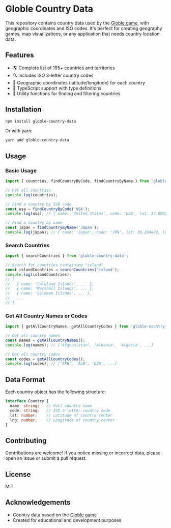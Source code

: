 # Globle Country Data

This repository contains country data used by the [Globle game](https://globle-game.com/game), with geographic coordinates and ISO codes. It's perfect for creating geography games, map visualizations, or any application that needs country location data.

## Features

- 🌎 Complete list of 195+ countries and territories
- 🔍 Includes ISO 3-letter country codes
- 📍 Geographic coordinates (latitude/longitude) for each country
- 🧰 TypeScript support with type definitions
- 🔄 Utility functions for finding and filtering countries

## Installation

```bash
npm install globle-country-data
```

Or with yarn:

```bash
yarn add globle-country-data
```

## Usage

### Basic Usage

```typescript
import { countries, findCountryByCode, findCountryByName } from 'globle-country-data';

// Get all countries
console.log(countries);

// Find a country by ISO code
const usa = findCountryByCode('USA');
console.log(usa); // { name: 'United States', code: 'USA', lat: 37.09024, lng: -95.712891 }

// Find a country by name
const japan = findCountryByName('Japan');
console.log(japan); // { name: 'Japan', code: 'JPN', lat: 36.204824, lng: 138.252924 }
```

### Search Countries

```typescript
import { searchCountries } from 'globle-country-data';

// Search for countries containing "island"
const islandCountries = searchCountries('island');
console.log(islandCountries);
// [
//   { name: 'Falkland Islands', ... },
//   { name: 'Marshall Islands', ... },
//   { name: 'Solomon Islands', ... },
//   ...
// ]
```

### Get All Country Names or Codes

```typescript
import { getAllCountryNames, getAllCountryCodes } from 'globle-country-data';

// Get all country names
const names = getAllCountryNames();
console.log(names); // ['Afghanistan', 'Albania', 'Algeria', ...]

// Get all country codes
const codes = getAllCountryCodes();
console.log(codes); // ['AFG', 'ALB', 'DZA', ...]
```

## Data Format

Each country object has the following structure:

```typescript
interface Country {
  name: string;   // Full country name
  code: string;   // ISO 3-letter country code
  lat: number;    // Latitude of country center
  lng: number;    // Longitude of country center
}
```

## Contributing

Contributions are welcome! If you notice missing or incorrect data, please open an issue or submit a pull request.

## License

MIT

## Acknowledgements

- Country data based on the [Globle game](https://globle-game.com/game)
- Created for educational and development purposes